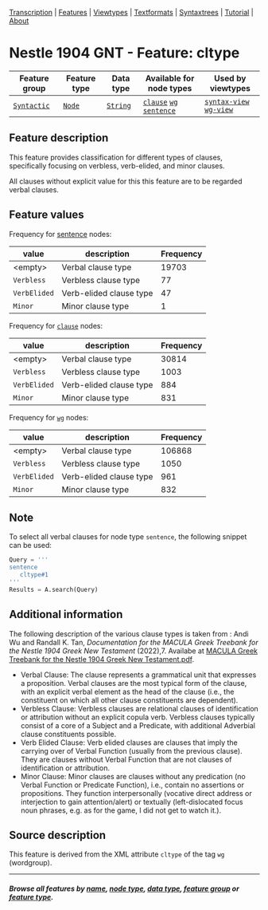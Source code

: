 <a name="start"></a>
<div class="hidden-content">
<a href="../transcription.md">Transcription</a> | <a href="README.md#start">Features</a> | <a href="../viewtypes.md#start">Viewtypes</a> | <a href="../textformats.md#start">Textformats</a> |  <a href="../syntaxtrees.md#start">Syntaxtrees</a> | <a href="../tutorial/README.md#start">Tutorial</a>  | <a href="../about.md#start">About</a>
</div>

# Nestle 1904 GNT - Feature: cltype

Feature group | Feature type | Data type | Available for node types | Used by viewtypes
---  | --- | --- | --- | ---
[`Syntactic`](featuresbygroup.md#syntactic-features) | [`Node`](featuresbyfeaturetype.md#node-features) | [`String`](featuresbydatatype.md#string-datatype) | [`clause`](featuresbynodetype.md#clause-nodes)  [`wg`](featuresbynodetype.md#wordgroup-nodes) [`sentence`](featuresbynodetype.md#sentence-nodes) | [`syntax-view`](../syntax-view.md#start) [`wg-view`](../wg-view.md#start) 

## Feature description

This feature provides classification for different types of clauses, specifically focusing on verbless, verb-elided, and minor clauses. 

All clauses without explicit value for this this feature are to be regarded verbal clauses. 

## Feature values

Frequency for [sentence](featurebynodetype.md#sentence-nodes) nodes:

value | description | Frequency
---  | --- | --- 
&lt;empty&gt; | Verbal clause type | 19703 
`Verbless` | Verbless clause type| 77
`VerbElided` |  Verb-elided clause type | 47
`Minor` |  Minor clause type | 1

Frequency for [`clause`](featuresbynodetype.md#clause-nodes) nodes:

value | description | Frequency
---  | --- | --- 
&lt;empty&gt; | Verbal clause type | 30814
`Verbless` | Verbless clause type| 1003
`VerbElided` |  Verb-elided clause type | 884
`Minor` |  Minor clause type | 831

Frequency for [`wg`](featuresbynodetype.md#wordgroup-nodes) nodes:

value | description | Frequency
---  | --- | --- 
&lt;empty&gt; | Verbal clause type | 106868
`Verbless` | Verbless clause type| 1050
`VerbElided` |  Verb-elided clause type | 961
`Minor` |  Minor clause type | 832

## Note

To select all verbal clauses for node type `sentence`, the following snippet can be used:

```python
Query = '''
sentence 
   cltype#1
'''
Results = A.search(Query)
```

## Additional information

The following description of the various clause types is taken from : Andi Wu and Randall K. Tan, *Documentation for the MACULA Greek Treebank for the Nestle 1904 Greek New Testament* (2022),7. Availabe at [MACULA Greek Treebank for the Nestle 1904 Greek New Testament.pdf](https://nbviewer.org/github/biblicalhumanities/greek-new-testament/blob/master/syntax-trees/nestle1904/doc/Nestle%201904%20Treebank%20Documentation.pdf).

  - Verbal Clause: The clause represents a grammatical unit that expresses a proposition. Verbal clauses are 
the most typical form of the clause, with an explicit verbal element as the head of the clause (i.e., the 
constituent on which all other clause constituents are dependent).  
  - Verbless Clause: Verbless clauses are relational clauses of identification or attribution without an explicit 
copula verb. Verbless clauses typically consist of a core of a Subject and a Predicate, with additional 
Adverbial clause constituents possible. 
  - Verb Elided Clause: Verb elided clauses are clauses that imply the carrying over of Verbal Function 
(usually from the previous clause). They are clauses without Verbal Function that are not clauses of 
identification or attribution. 
  - Minor Clause: Minor clauses are clauses without any predication (no Verbal Function or Predicate 
Function), i.e., contain no assertions or propositions. They function interpersonally (vocative direct 
address or interjection to gain attention/alert) or textually (left-dislocated focus noun phrases, e.g. as for 
the game, I did not get to watch it.).

## Source description

This feature is derived from the XML attribute `cltype` of the tag `wg` (wordgroup).

---
#### *Browse all features by [name](featuresbyname.md#start), [node type](featuresbynodetype.md#start), [data type](featuresbydatatype.md#start), [feature group](featuresbygroup.md#start) or [feature type](featuresbyfeaturetype.md#start).*

